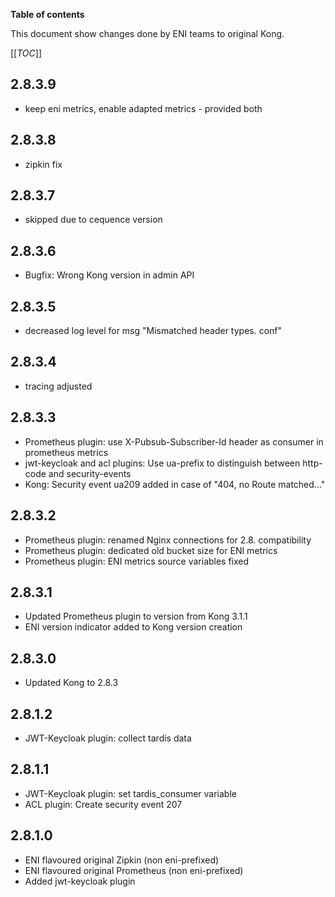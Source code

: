 **Table of contents**

This document show changes done by ENI teams to original Kong.

[[_TOC_]]
## 2.8.3.9
- keep eni metrics, enable adapted metrics - provided both

## 2.8.3.8
- zipkin fix

## 2.8.3.7
- skipped due to cequence version

## 2.8.3.6
 - Bugfix: Wrong Kong version in admin API

## 2.8.3.5
 - decreased log level for msg "Mismatched header types. conf"

## 2.8.3.4
 - tracing adjusted

## 2.8.3.3
 - Prometheus plugin: use X-Pubsub-Subscriber-Id header as consumer in prometheus metrics
 - jwt-keycloak and acl plugins: Use ua-prefix to distinguish between http-code and security-events
 - Kong: Security event ua209 added in case of "404, no Route matched..."

## 2.8.3.2
 - Prometheus plugin: renamed Nginx connections for 2.8. compatibility
 - Prometheus plugin: dedicated old bucket size for ENI metrics
 - Prometheus plugin: ENI metrics source variables fixed

## 2.8.3.1
 - Updated Prometheus plugin to version from Kong 3.1.1
 - ENI version indicator added to Kong version creation

## 2.8.3.0
 - Updated Kong to 2.8.3

## 2.8.1.2
 - JWT-Keycloak plugin: collect tardis data

## 2.8.1.1
 - JWT-Keycloak plugin: set tardis_consumer variable
 - ACL plugin: Create security event 207

## 2.8.1.0
 - ENI flavoured original Zipkin (non eni-prefixed)
 - ENI flavoured original Prometheus (non eni-prefixed)
 - Added jwt-keycloak plugin

